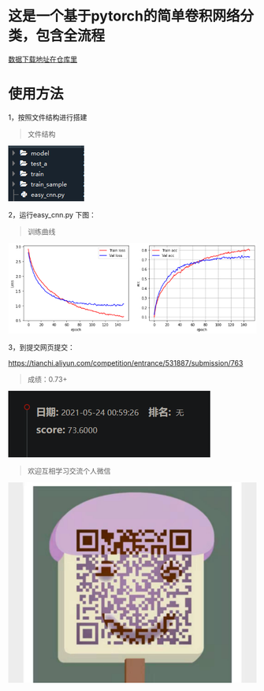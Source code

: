 # 这是一个基于pytorch的简单卷积网络分类，包含全流程

[数据下载地址在仓库里](https://github.com/Deng-deng-deng-deng/-/blob/main/%E6%95%B0%E6%8D%AE%E4%B8%8B%E8%BD%BD%E5%9C%B0%E5%9D%80.md)
# 使用方法
1，按照文件结构进行搭建
> 文件结构


![文件结构](/文件结构.png)

2，运行easy_cnn.py
下图：
> 训练曲线
 
![loss](/loss.png)

3，到提交网页提交：

https://tianchi.aliyun.com/competition/entrance/531887/submission/763
> 成绩：0.73+

![成绩](/成绩.png)

> 欢迎互相学习交流个人微信


![微信](/微信.jpg)
